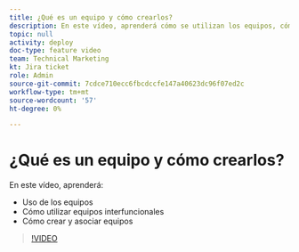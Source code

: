 ```yaml
---
title: ¿Qué es un equipo y cómo crearlos?
description: En este vídeo, aprenderá cómo se utilizan los equipos, cómo usar equipos multifuncionales y cómo crear equipos.
topic: null
activity: deploy
doc-type: feature video
team: Technical Marketing
kt: Jira ticket
role: Admin
source-git-commit: 7cdce710ecc6fbcdccfe147a40623dc96f07ed2c
workflow-type: tm+mt
source-wordcount: '57'
ht-degree: 0%

---
```


# ¿Qué es un equipo y cómo crearlos?

En este vídeo, aprenderá:

* Uso de los equipos
* Cómo utilizar equipos interfuncionales
* Cómo crear y asociar equipos

>[!VIDEO](https://video.tv.adobe.com/v/335071/?quality=12)
